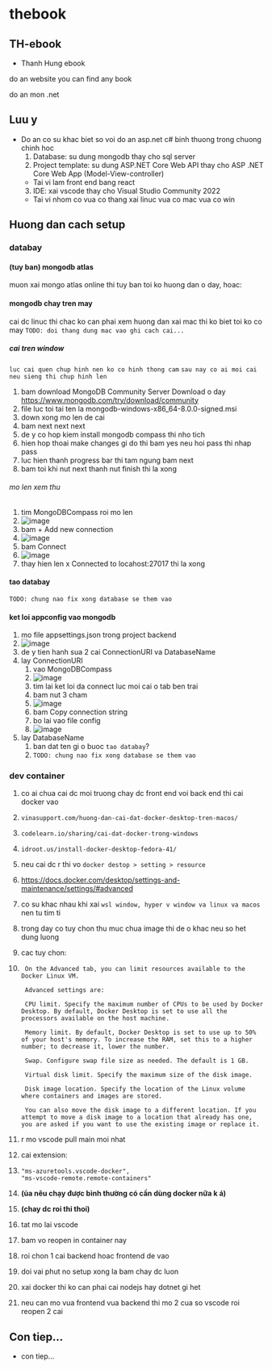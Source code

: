 # thebook

## TH-ebook

- Thanh Hung ebook

do an website you can find any book

do an mon .net

## Luu y

- Do an co su khac biet so voi do an asp.net c# binh thuong trong chuong chinh hoc
  1. Database: su dung mongodb thay cho sql server
  2. Project template: su dung ASP.NET Core Web API thay cho ASP .NET Core Web App (Model-View-controller)
  - Tai vi lam front end bang react
  3. IDE: xai vscode thay cho Visual Studio Community 2022
  - Tai vi nhom co vua co thang xai linuc vua co mac vua co win

## Huong dan cach setup

### databay

#### (tuy ban) mongodb atlas

muon xai mongo atlas online thi tuy ban toi ko huong dan o day, hoac:

#### mongodb chay tren may

cai dc linuc thi chac ko can phai xem huong dan
xai mac thi ko biet toi ko co may
`TODO: doi thang dung mac vao ghi cach cai...`

##### cai tren window

`luc cai quen chup hinh nen ko co hinh thong cam`
`sau nay co ai moi cai neu sieng thi chup hinh len`

1. bam download MongoDB Community Server Download o day https://www.mongodb.com/try/download/community
2. file luc toi tai ten la mongodb-windows-x86_64-8.0.0-signed.msi
3. down xong mo len de cai
4. bam next next next
5. de y co hop kiem install mongodb compass thi nho tich
6. hien hop thoai make changes gi do thi bam yes neu hoi pass thi nhap pass
7. luc hien thanh progress bar thi tam ngung bam next
8. bam toi khi nut next thanh nut finish thi la xong

###### mo len xem thu

1. tim MongoDBCompass roi mo len
2. ![image](https://github.com/user-attachments/assets/4b718c51-4ae3-4621-a325-dbecba40baa1)
3. bam + Add new connection
4. ![image](https://github.com/user-attachments/assets/4a6eeffd-fbff-4763-b6d4-8d65025a5e50)
5. bam Connect
6. ![image](https://github.com/user-attachments/assets/722ef494-5b6c-49d2-8782-1d29e729de79)
7. thay hien len x Connected to locahost:27017 thi la xong

#### tao databay

`TODO: chung nao fix xong database se them vao`

#### ket loi appconfig vao mongodb

1. mo file appsettings.json trong project backend
2. ![image](https://github.com/user-attachments/assets/5dfd992d-5cd6-4cbc-af53-42c0a62db4df)
3. de y tien hanh sua 2 cai ConnectionURI va DatabaseName
4. lay ConnectionURI
   1. vao MongoDBCompass
   2. ![image](https://github.com/user-attachments/assets/ac0f31bd-63e1-4733-bb3c-22b917a1ae3d)
   3. tim lai ket loi da connect luc moi cai o tab ben trai
   4. bam nut 3 cham
   5. ![image](https://github.com/user-attachments/assets/82a27f48-8f4d-4f71-a4b4-1a8668a0656e)
   6. bam Copy connection string
   7. bo lai vao file config
   8. ![image](https://github.com/user-attachments/assets/a3157292-5aba-4a12-848b-57ecec90ad36)
5. lay DatabaseName
   1. ban dat ten gi o buoc `tao databay`?
   2. `TODO: chung nao fix xong database se them vao`

### dev container

1.  co ai chua cai dc moi truong chay dc front end voi back end thi cai docker vao
2.  `vinasupport.com/huong-dan-cai-dat-docker-desktop-tren-macos/`
3.  `codelearn.io/sharing/cai-dat-docker-trong-windows`
4.  `idroot.us/install-docker-desktop-fedora-41/`
5.  neu cai dc r thi vo `docker destop > setting > resource`
6.  https://docs.docker.com/desktop/settings-and-maintenance/settings/#advanced
7.  co su khac nhau khi xai `wsl window, hyper v window va linux va macos` nen tu tim ti
8.  trong day co tuy chon thu muc chua image thi de o khac neu so het dung luong
9.  cac tuy chon:
10. ```
     On the Advanced tab, you can limit resources available to the Docker Linux VM.

     Advanced settings are:

     CPU limit. Specify the maximum number of CPUs to be used by Docker Desktop. By default, Docker Desktop is set to use all the processors available on the host machine.

     Memory limit. By default, Docker Desktop is set to use up to 50% of your host's memory. To increase the RAM, set this to a higher number; to decrease it, lower the number.

     Swap. Configure swap file size as needed. The default is 1 GB.

     Virtual disk limit. Specify the maximum size of the disk image.

     Disk image location. Specify the location of the Linux volume where containers and images are stored.

     You can also move the disk image to a different location. If you attempt to move a disk image to a location that already has one, you are asked if you want to use the existing image or replace it.
    ```

11. r mo vscode pull main moi nhat
12. cai extension:
13. ```
    "ms-azuretools.vscode-docker",
    "ms-vscode-remote.remote-containers"
    ```
14. **(ủa nêu chạy được bình thường có cần dùng docker nữa k á)**
15. **(chay dc roi thi thoi)**
16. tat mo lai vscode
17. bam vo reopen in container nay
18. roi chon 1 cai backend hoac frontend de vao
19. doi vai phut no setup xong la bam chay dc luon
20. xai docker thi ko can phai cai nodejs hay dotnet gi het
21. neu can mo vua frontend vua backend thi mo 2 cua so vscode roi reopen 2 cai

## Con tiep...

- con tiep...
